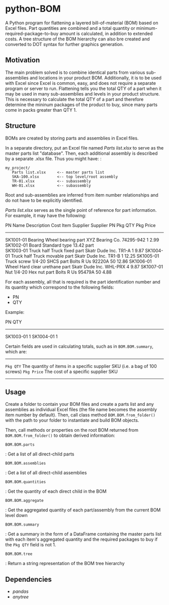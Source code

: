 python-BOM
==========

A Python program for flattening a layered bill-of-material (BOM) based
on Excel files. Part quantities are combined and a total quantity or
minimum-required-package-to-buy amount is calculated, in addition to
extended costs. A tree structure of the BOM hierarchy can also bre
created and converted to DOT syntax for further graphics generation.

Motivation
----------

The main problem solved is to combine identical parts from various
sub-assemblies and locations in your product BOM. Additionally, it is to
be used with Excel since Excel is common, easy, and does not require a
separate program or server to run. Flattening tells you the total QTY of
a part when it may be used in many sub-assemblies and levels in your
product structure. This is necessary to calculate the total QTY of a
part and therefore determine the mininum packages of the product to buy,
since many parts come in packs greater than QTY 1.

Structure
---------

BOMs are created by storing parts and assemblies in Excel files.

In a separate directory, put an Excel file named *Parts list.xlsx* to
serve as the master parts list \"database\". Then, each additional
assembly is described by a separate .xlsx file. Thus you might have: :

    my_project/
       Parts list.xlsx     <-- master parts list
       SKA-100.xlsx        <-- top level/root assembly
       TR-01.xlsx          <-- subassembly
       WH-01.xlsx          <-- subassembly

Root and sub-assemblies are inferred from item number relationships and
do not have to be explicitly identified.

*Parts list.xlsx* serves as the single point of reference for part
information. For example, it may have the following:

PN          Name          Description           Cost    Item    Supplier            Supplier PN     Pkg QTY   Pkg Price
----------- ------------- --------------------- ------- ------- ------------------- --------------- --------- ----------
SK1001-01   Bearing       Wheel bearing                 part    XYZ Bearing Co.     74295-942       1         2.99     
SK1002-01   Board         Standard type         13.42   part                                                          
SK1003-01   Truck half    Truck fixed                   part    Skatr Dude Inc.     TR1-A           1         9.87
SK1004-01   Truck half    Truck movable                 part    Skatr Dude Inc.     TR1-B           1         12.25
SK1005-01   Truck screw   1/4-20 SHCS                   part    Bolts R Us          92220A          50        12.86
SK1006-01   Wheel         Hard clear urethane           part    Skatr Dude Inc.     WHL-PRX         4         9.87
SK1007-01   Nut           1/4-20 Hex nut                part    Bolts R Us          95479A          50        4.88

For each assembly, all that is required is the part identification
number and its quantity which correspond to the following fields:

-   PN
-   QTY

Example:

PN          QTY
----------- -----
SK1003-01   1
SK1004-01   1

Certain fields are used in calculating totals, such as in
`BOM.BOM.summary`, which are:

------------- -----------------------------------------------------------------------------
`Pkg QTY`     The quantity of items in a specific supplier SKU (i.e. a bag of 100 screws)
`Pkg Price`   The cost of a specific supplier SKU
------------- -----------------------------------------------------------------------------

Usage
-----

Create a folder to contain your BOM files and create a parts list and
any assemblies as individual Excel files (the file name becomes the
assembly item number by default). Then, call class method
`BOM.BOM.from_folder()` with the path to your folder to instantiate and
build BOM objects.

Then, call methods or properties on the root BOM returned from
`BOM.BOM.from_folder()` to obtain derived information:

`BOM.BOM.parts`

   : Get a list of all direct-child parts

`BOM.BOM.assemblies`

   : Get a list of all direct-child assemblies

`BOM.BOM.quantities`

   : Get the quantity of each direct child in the BOM

`BOM.BOM.aggregate`

   : Get the aggregated quantity of each part/assembly from the current
     BOM level down

`BOM.BOM.summary`

   : Get a summary in the form of a DataFrame containing the master parts
     list with each item\'s aggregated quantity and the required packages
     to buy if the `Pkg QTY` field is not 1.

`BOM.BOM.tree`

   : Return a string representation of the BOM tree hierarchy

Dependencies
------------

- *pandas*
- *anytree*
